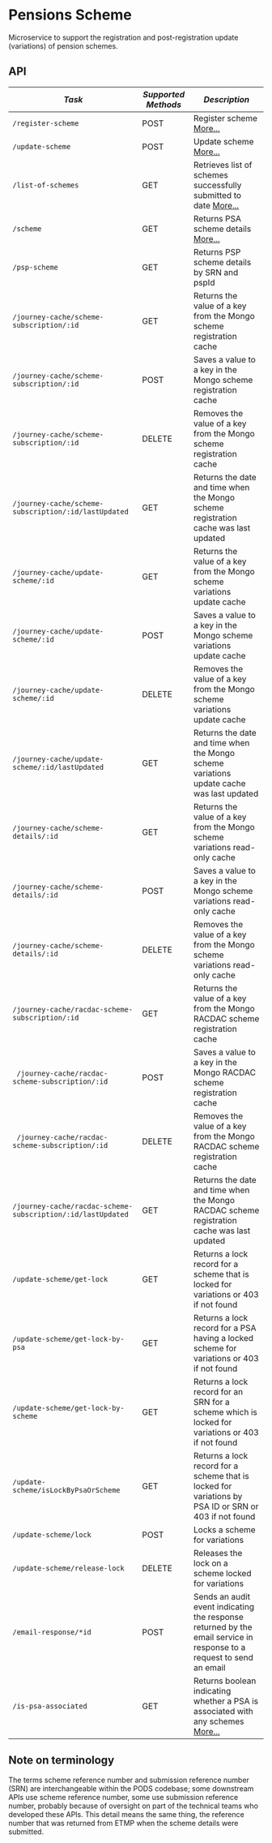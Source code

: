 Pensions Scheme
===============

Microservice to support the registration and post-registration update (variations) of pension schemes.

API
---
  
| *Task*                                                            | *Supported Methods* | *Description*                                                                                                        |
|-------------------------------------------------------------------|---------------------|----------------------------------------------------------------------------------------------------------------------|
| ```/register-scheme                                     ```       | POST                | Register scheme [More...](docs/register-scheme.md)                                                                   |
| ```/update-scheme                                       ```       | POST                | Update scheme [More...](docs/update-scheme.md)                                                                       |
| ```/list-of-schemes                                     ```       | GET                 | Retrieves list of schemes successfully submitted to date [More...](docs/list-of-schemes.md)                          |
| ```/scheme                                              ```       | GET                 | Returns PSA scheme details [More...](docs/scheme.md)                                                                 |
| ```/psp-scheme ```                                                | GET                 | Returns PSP scheme details by SRN and pspId                                                                          |
| ```/journey-cache/scheme-subscription/:id               ```       | GET                 | Returns the value of a key from the Mongo scheme registration cache                                                  |
| ```/journey-cache/scheme-subscription/:id               ```       | POST                | Saves a value to a key in the Mongo scheme registration cache                                                        |
| ```/journey-cache/scheme-subscription/:id               ```       | DELETE              | Removes the value of a key from the Mongo scheme registration cache                                                  |
| ```/journey-cache/scheme-subscription/:id/lastUpdated   ```       | GET                 | Returns the date and time when the Mongo scheme registration cache was last updated                                  |
| ```/journey-cache/update-scheme/:id                     ```       | GET                 | Returns the value of a key from the Mongo scheme variations update cache                                             |
| ```/journey-cache/update-scheme/:id                     ```       | POST                | Saves a value to a key in the Mongo scheme variations update cache                                                   |
| ```/journey-cache/update-scheme/:id                     ```       | DELETE              | Removes the value of a key from the Mongo scheme variations update cache                                             |
| ```/journey-cache/update-scheme/:id/lastUpdated         ```       | GET                 | Returns the date and time when the Mongo scheme variations update cache was last updated                             |
| ```/journey-cache/scheme-details/:id                    ```       | GET                 | Returns the value of a key from the Mongo scheme variations read-only cache                                          |
| ```/journey-cache/scheme-details/:id                    ```       | POST                | Saves a value to a key in the Mongo scheme variations read-only cache                                                |
| ```/journey-cache/scheme-details/:id                    ```       | DELETE              | Removes the value of a key from the Mongo scheme variations read-only cache                                          |
| ``` /journey-cache/racdac-scheme-subscription/:id ```             | GET                 | Returns the value of a key from the Mongo RACDAC scheme registration cache                                           |
| ``` /journey-cache/racdac-scheme-subscription/:id```              | POST                | Saves a value to a key in the Mongo RACDAC scheme registration cache                                                 |
| ``` /journey-cache/racdac-scheme-subscription/:id```              | DELETE              | Removes the value of a key from the Mongo RACDAC scheme registration cache                                           |
| ``` /journey-cache/racdac-scheme-subscription/:id/lastUpdated ``` | GET                 | Returns the date and time when the Mongo RACDAC scheme registration cache was last updated                           |
| ```/update-scheme/get-lock                              ```       | GET                 | Returns a lock record for a scheme that is locked for variations or 403 if not found                                 |
| ```/update-scheme/get-lock-by-psa                       ```       | GET                 | Returns a lock record for a PSA having a locked scheme for variations or 403 if not found                            |
| ```/update-scheme/get-lock-by-scheme                    ```       | GET                 | Returns a lock record for an SRN for a scheme which is locked for variations or 403 if not found                     |
| ```/update-scheme/isLockByPsaOrScheme                   ```       | GET                 | Returns a lock record for a scheme that is locked for variations by PSA ID or SRN or 403 if not found                |
| ```/update-scheme/lock                                  ```       | POST                | Locks a scheme for variations                                                                                        |
| ```/update-scheme/release-lock                          ```       | DELETE              | Releases the lock on a scheme locked for variations                                                                  |
| ```/email-response/*id                                  ```       | POST                | Sends an audit event indicating the response returned by the email service in response to a request to send an email |
| ```/is-psa-associated                                   ```       | GET                 | Returns boolean indicating whether a PSA is associated with any schemes [More...](docs/is-psa-associated.md)         |

## Note on terminology
The terms scheme reference number and submission reference number (SRN) are interchangeable within the PODS codebase; some downstream APIs use scheme reference number, some use submission reference number, probably because of oversight on part of the technical teams who developed these APIs. This detail means the same thing, the reference number that was returned from ETMP when the scheme details were submitted.
